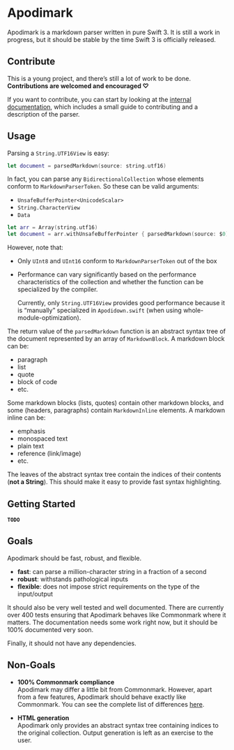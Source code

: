 # Apodimark

Apodimark is a markdown parser written in pure Swift 3. 
It is still a work in progress, but it should be stable 
by the time Swift 3 is officially released.

## Contribute

This is a young project, and there’s still a lot of work to 
be done. **Contributions are welcomed and encouraged ♡**

If you want to contribute, you can start by looking at 
the [internal documentation], which includes a small guide to 
contributing and a description of the parser.

[internal documentation]: internal/readme.md

## Usage

Parsing a `String.UTF16View` is easy:

``` swift
let document = parsedMarkdown(source: string.utf16)
```

In fact, you can parse any `BidirectionalCollection` whose elements conform 
to `MarkdownParserToken`. So these can be valid arguments:
- `UnsafeBufferPointer<UnicodeScalar>`
- `String.CharacterView`
- `Data`

``` swift
let arr = Array(string.utf16)
let document = arr.withUnsafeBufferPointer { parsedMarkdown(source: $0) }
```

However, note that:
- Only `UInt8` and `UInt16` conform to `MarkdownParserToken` out of the box
- Performance can vary significantly based on the performance characteristics 
  of the collection and whether the function can be specialized by the compiler.

  Currently, only `String.UTF16View` provides good performance because it is
  “manually” specialized in `Apodidown.swift` (when using whole-module-optimization). 

The return value of the `parsedMarkdown` function is an abstract syntax tree
of the document represented by an array of `MarkdownBlock`.
A markdown block can be:
- paragraph
- list
- quote
- block of code
- etc.

Some markdown blocks (lists, quotes) contain other markdown blocks, 
and some (headers, paragraphs) contain `MarkdownInline` elements.
A markdown inline can be:
- emphasis
- monospaced text
- plain text
- reference (link/image)
- etc.

The leaves of the abstract syntax tree contain the indices of their contents (**not a String**). 
This should make it easy to provide fast syntax highlighting.

## Getting Started

**`TODO`**

## Goals

Apodimark should be fast, robust, and flexible.
- **fast**: can parse a million-character string in a fraction of a second
- **robust**: withstands pathological inputs
- **flexible**: does not impose strict requirements on the type of the input/output

It should also be very well tested and well documented. There are currently
over 400 tests ensuring that Apodimark behaves like Commonmark where it matters.
The documentation needs some work right now, but it should be 100% documented very soon.  

Finally, it should not have any dependencies.

## Non-Goals

- **100% Commonmark compliance**  
  Apodimark may differ a little bit from Commonmark. However, apart from a few 
  features, Apodimark should behave exactly like Commonmark. You can see the 
  complete list of differences [here][commonmark-delta].

[commonmark-delta]: internal/differences-with-commonmark.md

- **HTML generation**  
  Apodimark only provides an abstract syntax tree containing 
  indices to the original collection. Output generation is 
  left as an exercise to the user.
